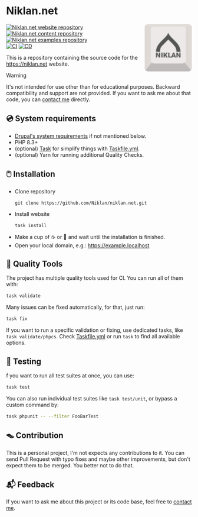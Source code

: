 # Niklan.net

<img src="./app/Drupal/mechanical/logo.svg" alt="Niklan.net" width="128" align="right">

[![Niklan.net website repository](https://img.shields.io/badge/website-blue?style=flat&logo=github&label=niklan.net)](https://github.com/Niklan/niklan.net)
[![Niklan.net content repository](https://img.shields.io/badge/content-f4f2ef?style=flat&logo=github&label=niklan.net)](https://github.com/Niklan/niklan.net-content)
[![Niklan.net examples repository](https://img.shields.io/badge/examples-yellow?style=flat&logo=github&label=niklan.net
)](https://github.com/Niklan/niklan.net-examples)\
[![CI](https://github.com/Niklan/niklan.net/actions/workflows/ci.yml/badge.svg)](https://github.com/Niklan/niklan.net/actions/workflows/ci.yml)
[![CD](https://github.com/Niklan/niklan.net/actions/workflows/cd.yml/badge.svg)](https://github.com/Niklan/niklan.net/actions/workflows/cd.yml)

This is a repository containing the source code for the <https://niklan.net>
website.

> [!WARNING]
> It's not intended for use other than for educational purposes. Backward
> compatibility and support are not provided. If you want to ask me about that
> code, you can [contact me][contact-form] directly.

## 💿 System requirements

- [Drupal's system requirements][drupal-system-requirements] if not mentioned 
  below.
- PHP 8.3+
- (optional) [Task] for simplify things with [Taskfile.yml].
- (optional) Yarn for running additional Quality Checks.

## 🖱️ Installation

- Clone repository
  ```shell
  git clone https://github.com/Niklan/niklan.net.git
  ```
- Install website
  ```shell
  task install
  ```
- Make a cup of ☕ or 🍵 and wait until the installation is finished.
- Open your local domain, e.g.: https://example.localhost

## 🧬 Quality Tools

The project has multiple quality tools used for CI. You can run all of them 
with:

```bash
task validate
```

Many issues can be fixed automatically, for that, just run:

```bash
task fix
```

If you want to run a specific validation or fixing, use dedicated tasks, like
`task validate/phpcs`. Check [Taskfile.yml] or run `task` to find all available
options.

## 🧪 Testing

f you want to run all test suites at once, you can use:

```bash
task test
```

You can also run individual test suites like `task test/unit`, or bypass a
custom command by:

```bash
task phpunit -- --filter FooBarTest
```

## 🪤 Contribution

This is a personal project, I'm not expects any contributions to it. You can
send Pull Request with typo fixes and maybe other improvements, but don't expect
them to be merged. You better not to do that.

## 📬 Feedback

If you want to ask me about this project or its code base, feel free to
[contact me][contact-form].

[Task]: https://taskfile.dev/
[Taskfile.yml]: ./Taskfile.yml
[Yarn]: https://yarnpkg.com/
[drupal-system-requirements]: https://www.drupal.org/docs/system-requirements
[contact-form]: https://niklan.net/contact
